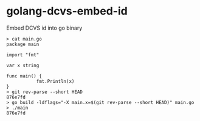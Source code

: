 # golang-dcvs-embed-id
Embed DCVS id into go binary

```
> cat main.go
package main

import "fmt"

var x string

func main() {
           fmt.Println(x)
}
> git rev-parse --short HEAD
876e7fd
> go build -ldflags="-X main.x=$(git rev-parse --short HEAD)" main.go
> ./main
876e7fd
```
